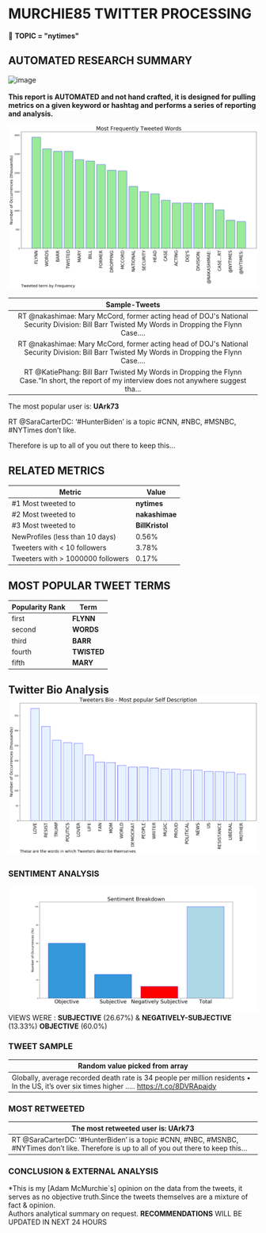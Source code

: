 # MURCHIE85 TWITTER PROCESSING 
&#x1F34E; **TOPIC = "nytimes"**

## AUTOMATED RESEARCH SUMMARY

![image](https://marketingplatform.google.com/about/static/images/gmp/analytics-smb-benefit.jpg)
<br></br>
<b> This report is AUTOMATED and not hand crafted, it is designed for pulling metrics on a given keyword or hashtag and performs a series of reporting and analysis.</b>



![image](TWEETS.png)



|                **Sample-Tweets**        |
| :-------------: |
| RT @nakashimae: Mary McCord, former acting head of DOJ's National Security Division: Bill Barr Twisted My Words in Dropping the Flynn Case.… |
| RT @nakashimae: Mary McCord, former acting head of DOJ's National Security Division: Bill Barr Twisted My Words in Dropping the Flynn Case.… |
| RT @KatiePhang: Bill Barr Twisted My Words in Dropping the Flynn Case.“In short, the report of my interview does not anywhere suggest tha… |

The most popular user is: **UArk73**
<div class="alert alert-block alert-danger"> RT @SaraCarterDC: ‘#HunterBiden’ is a topic #CNN, #NBC, #MSNBC, #NYTimes don’t like. 

Therefore is up to all of you out there to keep this…</div>

## RELATED METRICS<br>
| Metric | Value |
| ------------- | ------------- |
| #1 Most tweeted to  | **nytimes** |
| #2 Most tweeted to  | **nakashimae** |
| #3 Most tweeted to  | **BillKristol** |
| NewProfiles (less than 10 days) | 0.56%  |
| Tweeters with < 10 followers  | 3.78%|
| Tweeters with > 1000000 followers  | 0.17%  |



## MOST POPULAR TWEET TERMS 


| Popularity Rank  | Term |
| ------------- | ------------- |
| first  | **FLYNN**  |
| second  | **WORDS**  |
| third  | **BARR** |
| fourth  | **TWISTED**  |
| fifth  | **MARY**  |


## Twitter Bio Analysis![image](BIO.png)
### SENTIMENT ANALYSIS
![image](sentiment.png)
VIEWS WERE : **SUBJECTIVE**  (26.67%) & **NEGATIVELY-SUBJECTIVE** (13.33%) **OBJECTIVE** (60.0%)

### TWEET SAMPLE 
| Random value picked from array |
| ------------- |
|Globally, average recorded death rate is 34 people per million residents • In the US, it’s over six times higher ..… https://t.co/8DVRApajdy |

### MOST RETWEETED 

| The most retweeted user is: **UArk73**  |
| ------------- |
| RT @SaraCarterDC: ‘#HunterBiden’ is a topic #CNN, #NBC, #MSNBC, #NYTimes don’t like. Therefore is up to all of you out there to keep this… |

### CONCLUSION & EXTERNAL ANALYSIS

*This is my [Adam McMurchie`s] opinion on the data from the tweets, it serves as no objective truth.Since the tweets themselves are a mixture of fact & opinion.<br>
Authors analytical summary on request.
**RECOMMENDATIONS** WILL BE UPDATED IN NEXT  24 HOURS <br>